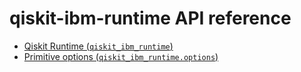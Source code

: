 # qiskit-ibm-runtime API reference

*   [Qiskit Runtime (`qiskit_ibm_runtime`)](runtime_service)
*   [Primitive options (`qiskit_ibm_runtime.options`)](options)
